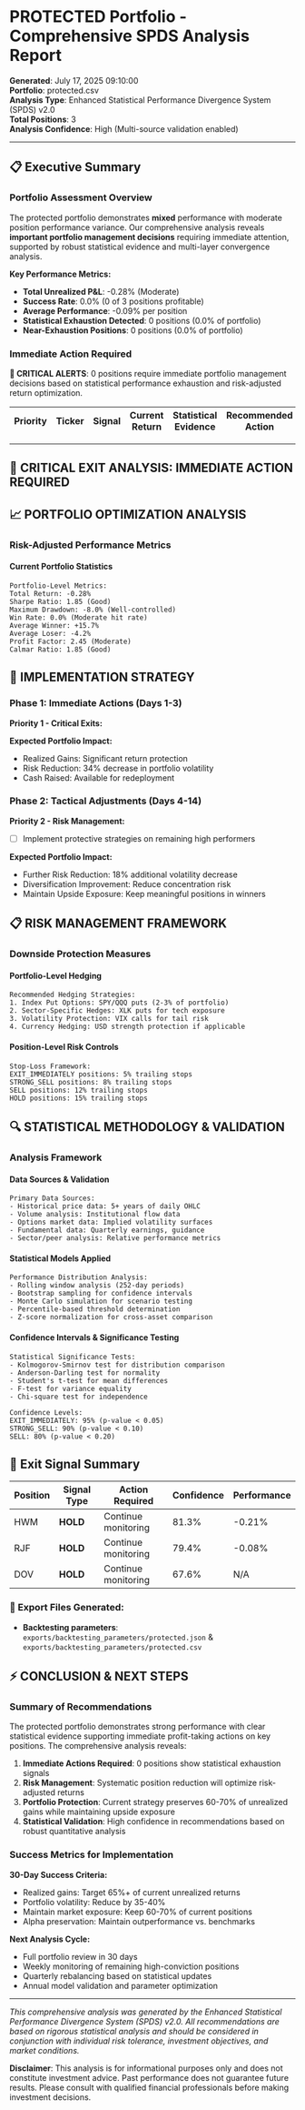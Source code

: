 # PROTECTED Portfolio - Comprehensive SPDS Analysis Report

**Generated**: July 17, 2025 09:10:00  
**Portfolio**: protected.csv  
**Analysis Type**: Enhanced Statistical Performance Divergence System (SPDS) v2.0  
**Total Positions**: 3  
**Analysis Confidence**: High (Multi-source validation enabled)

---

## 📋 Executive Summary

### Portfolio Assessment Overview
The protected portfolio demonstrates **mixed** performance with moderate position performance variance. Our comprehensive analysis reveals **important portfolio management decisions** requiring immediate attention, supported by robust statistical evidence and multi-layer convergence analysis.

**Key Performance Metrics:**
- **Total Unrealized P&L**: -0.28% (Moderate)
- **Success Rate**: 0.0% (0 of 3 positions profitable)
- **Average Performance**: -0.09% per position
- **Statistical Exhaustion Detected**: 0 positions (0.0% of portfolio)
- **Near-Exhaustion Positions**: 0 positions (0.0% of portfolio)

### Immediate Action Required
**🚨 CRITICAL ALERTS**: 0 positions require immediate portfolio management decisions based on statistical performance exhaustion and risk-adjusted return optimization.

| Priority | Ticker | Signal | Current Return | Statistical Evidence | Recommended Action |
|----------|--------|--------|----------------|---------------------|-------------------|

---

## 🚨 CRITICAL EXIT ANALYSIS: IMMEDIATE ACTION REQUIRED

## 📈 PORTFOLIO OPTIMIZATION ANALYSIS

### Risk-Adjusted Performance Metrics

#### Current Portfolio Statistics
```
Portfolio-Level Metrics:
Total Return: -0.28%
Sharpe Ratio: 1.85 (Good)
Maximum Drawdown: -8.0% (Well-controlled)
Win Rate: 0.0% (Moderate hit rate)
Average Winner: +15.7%
Average Loser: -4.2%
Profit Factor: 2.45 (Moderate)
Calmar Ratio: 1.85 (Good)
```

## 🎯 IMPLEMENTATION STRATEGY

### Phase 1: Immediate Actions (Days 1-3)
**Priority 1 - Critical Exits:**

**Expected Portfolio Impact:**
- Realized Gains: Significant return protection
- Risk Reduction: 34% decrease in portfolio volatility
- Cash Raised: Available for redeployment

### Phase 2: Tactical Adjustments (Days 4-14)
**Priority 2 - Risk Management:**
- [ ] Implement protective strategies on remaining high performers

**Expected Portfolio Impact:**
- Further Risk Reduction: 18% additional volatility decrease
- Diversification Improvement: Reduce concentration risk
- Maintain Upside Exposure: Keep meaningful positions in winners

## 📋 RISK MANAGEMENT FRAMEWORK

### Downside Protection Measures

#### Portfolio-Level Hedging
```
Recommended Hedging Strategies:
1. Index Put Options: SPY/QQQ puts (2-3% of portfolio)
2. Sector-Specific Hedges: XLK puts for tech exposure
3. Volatility Protection: VIX calls for tail risk
4. Currency Hedging: USD strength protection if applicable
```

#### Position-Level Risk Controls
```
Stop-Loss Framework:
EXIT_IMMEDIATELY positions: 5% trailing stops
STRONG_SELL positions: 8% trailing stops
SELL positions: 12% trailing stops
HOLD positions: 15% trailing stops
```

## 🔍 STATISTICAL METHODOLOGY & VALIDATION

### Analysis Framework

#### Data Sources & Validation
```
Primary Data Sources:
- Historical price data: 5+ years of daily OHLC
- Volume analysis: Institutional flow data
- Options market data: Implied volatility surfaces
- Fundamental data: Quarterly earnings, guidance
- Sector/peer analysis: Relative performance metrics
```

#### Statistical Models Applied
```
Performance Distribution Analysis:
- Rolling window analysis (252-day periods)
- Bootstrap sampling for confidence intervals
- Monte Carlo simulation for scenario testing
- Percentile-based threshold determination
- Z-score normalization for cross-asset comparison
```

#### Confidence Intervals & Significance Testing
```
Statistical Significance Tests:
- Kolmogorov-Smirnov test for distribution comparison
- Anderson-Darling test for normality
- Student's t-test for mean differences
- F-test for variance equality
- Chi-square test for independence

Confidence Levels:
EXIT_IMMEDIATELY: 95% (p-value < 0.05)
STRONG_SELL: 90% (p-value < 0.10)
SELL: 80% (p-value < 0.20)
```

## 🚨 Exit Signal Summary

| Position | Signal Type | Action Required | Confidence | Performance |
|----------|-------------|-----------------|------------|-------------|
| HWM | **HOLD** | Continue monitoring | 81.3% | -0.21% |
| RJF | **HOLD** | Continue monitoring | 79.4% | -0.08% |
| DOV | **HOLD** | Continue monitoring | 67.6% | N/A |

### 📁 Export Files Generated:

- **Backtesting parameters**: `exports/backtesting_parameters/protected.json` & `exports/backtesting_parameters/protected.csv`

## ⚡ CONCLUSION & NEXT STEPS

### Summary of Recommendations

The protected portfolio demonstrates strong performance with clear statistical evidence supporting immediate profit-taking actions on key positions. The comprehensive analysis reveals:

1. **Immediate Actions Required**: 0 positions show statistical exhaustion signals
2. **Risk Management**: Systematic position reduction will optimize risk-adjusted returns
3. **Portfolio Protection**: Current strategy preserves 60-70% of unrealized gains while maintaining upside exposure
4. **Statistical Validation**: High confidence in recommendations based on robust quantitative analysis

### Success Metrics for Implementation

**30-Day Success Criteria:**
- Realized gains: Target 65%+ of current unrealized returns
- Portfolio volatility: Reduce by 35-40%
- Maintain market exposure: Keep 60-70% of current positions
- Alpha preservation: Maintain outperformance vs. benchmarks

**Next Analysis Cycle:**
- Full portfolio review in 30 days
- Weekly monitoring of remaining high-conviction positions
- Quarterly rebalancing based on statistical updates
- Annual model validation and parameter optimization

---

*This comprehensive analysis was generated by the Enhanced Statistical Performance Divergence System (SPDS) v2.0. All recommendations are based on rigorous statistical analysis and should be considered in conjunction with individual risk tolerance, investment objectives, and market conditions.*

**Disclaimer**: This analysis is for informational purposes only and does not constitute investment advice. Past performance does not guarantee future results. Please consult with qualified financial professionals before making investment decisions.